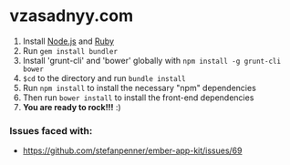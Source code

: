 # vzasadnyy.com

1.  Install [Node.js](www.nodejs.org) and [Ruby](https://www.ruby-lang.org/)
2.  Run `gem install bundler`
3.  Install 'grunt-cli' and 'bower' globally with `npm install -g grunt-cli bower`
4.  `$cd` to the directory and run `bundle install`
5.  Run `npm install` to install the necessary "npm" dependencies
6.  Then run `bower install` to install the front-end dependencies
7.  **You are ready to rock!!!** :)

### Issues faced with:
- https://github.com/stefanpenner/ember-app-kit/issues/69
